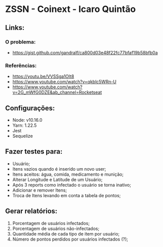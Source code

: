 # ZSSN - Coinext - Icaro Quintão
## Links:
### O problema:  
- https://gist.github.com/gandralf/ca800d03e48f22fc77bfaf19b58bfb0a
### Referências: 
- https://youtu.be/VVSSga1Olt8 
- https://www.youtube.com/watch?v=qkblc5WRn-U 
- https://www.youtube.com/watch?v=2G_mWfG0DZE&ab_channel=Rocketseat
## Configurações:
- Node: v10.16.0
- Yarn: 1.22.5
- Jest 
- Sequelize
## Fazer testes para:
- Usuário;
- Itens vazios quando é inserido um novo user;
- Itens aceitos: água, comida, medicamento e munição;
- Alterar Longitude e Latitude de um Usuário;
- Após 3 reports como infectado o usuário se torna inativo;
- Adicionar e remover Itens;
- Troca de Itens levando em conta a tabela de pontos;
## Gerar relatórios:
1) Porcentagem de usuários infectados;
2) Porcentagem de usuários não-infectados;
3) Quantidade média de cada tipo de item por usuário;
4) Número de pontos perdidos por usuários infectados (?);
